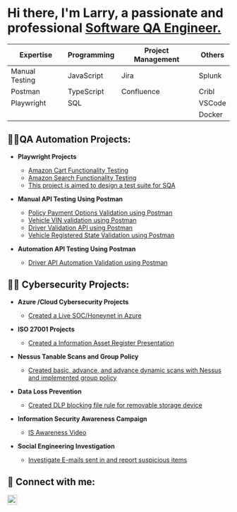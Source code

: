 <h1>Hi there, I'm Larry, a passionate and professional <a href="https://www.linkedin.com/in/larry-wilkes/">Software QA Engineer.</a></h1>

| **Expertise**         | **Programming** | **Project Management** | **Others**           |
|-----------------------|-----------------|------------------------|----------------------|
| Manual Testing        | JavaScript      | Jira                   | Splunk               |
| Postman               | TypeScript      | Confluence             | Cribl                |
| Playwright            | SQL             |                        | VSCode               |
|                       |                 |                        | Docker               |

<h2>👨‍💻QA Automation Projects:</h2>

- **Playwright Projects**
    - [Amazon Cart Functionality Testing](https://github.com/Larry-Wilkes-CyberCloud/Amazon-Cart-Functionality)
    - [Amazon Search Functionality Testing](https://github.com/Larry-Wilkes-CyberCloud/Amazon-Search-Functionality-Project)
    - [This project is aimed to design a test suite for SQA](https://github.com/Larry-Wilkes-CyberCloud/playwright-tests-sqa)
  
- **Manual API Testing Using Postman**
    - [Policy Payment Options Validation using Postman](https://github.com/Larry-Wilkes-CyberCloud/Policy-Payment-Options)
    - [Vehicle VIN validation using Postman](https://github.com/Larry-Wilkes-CyberCloud/Vin-Validation-using-Postman)
    - [Driver Validation API using Postman](https://github.com/Larry-Wilkes-CyberCloud/Larry-Wilkes-CyberCloud-Driver-Validation-Using-Postman)
    - [Vehicle Registered State Validation using Postman](https://github.com/Larry-Wilkes-CyberCloud/Vehicle-Registered_State-Validation)
  
- **Automation API Testing Using Postman**
    - [Driver API Automation Validation using Postman](https://github.com/Larry-Wilkes-CyberCloud/Driver-API-Automation)


 
<h2>👨‍💻 Cybersecurity Projects:</h2>

- <b>Azure /Cloud Cybersecurity Projects</b>
    - [Created a Live SOC/Honeynet in Azure](https://github.com/Larry-Wilkes-CyberCloud/Azure-Cloud-Soc)
  
- <b>ISO 27001 Projects</b>
    - [Created a Information Asset Register Presentation](https://github.com/Larry-Wilkes-CyberCloud/IAR-Procedure)
    
- <b>Nessus Tanable Scans and Group Policy</b>
   - [Created basic, advance, and advance dynamic scans with Nessus and implemented group policy](https://github.com/Larry-Wilkes-CyberCloud/Nessus-Scans)

- <b>Data Loss Prevention</b>
  - [Created DLP blocking file rule for removable storage device](https://github.com/Larry-Wilkes-CyberCloud/Data-Loss-Prevention)

- <b>Information Security Awareness Campaign</b>
  - [IS Awareness Video](https://github.com/Larry-Wilkes-CyberCloud/Information-Security-Awareness/tree/main)

- <b>Social Engineering Investigation</b>
  - [Investigate E-mails sent in and report suspicious items](https://github.com/Larry-Wilkes-CyberCloud/Social-Engineering-Investigation)
  
 
  



<h2> 🤳 Connect with me:</h2>


[<img align="left" alt="Larry Wilkes | LinkedIn" width="22px" src="https://cdn.jsdelivr.net/npm/simple-icons@v3/icons/linkedin.svg" />][linkedin]


[linkedin]: https://www.linkedin.com/in/larry-wilkes-splunk-engineer/
<!--
**joshmadakor1/joshmadakor1** is a ✨ _special_ ✨ repository because its `README.md` (this file) appears on your GitHub profile.

Here are some ideas to get you started:

- 🔭 I’m currently working on ...
- 🌱 I’m currently learning ...
- 👯 I’m looking to collaborate on ...
- 🤔 I’m looking for help with ...
- 💬 Ask me about ...
- 📫 How to reach me: ...
- 😄 Pronouns: ...
- ⚡ Fun fact: ...
-->
